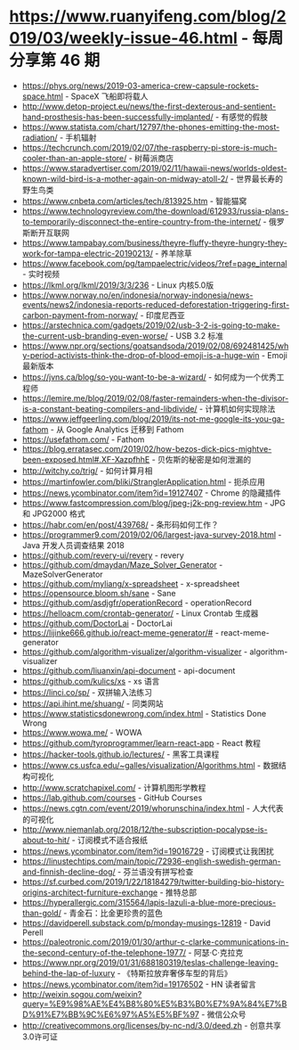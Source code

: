 # https://www.ruanyifeng.com/blog/2019/03/weekly-issue-46.html - 每周分享第 46 期

- https://phys.org/news/2019-03-america-crew-capsule-rockets-space.html - SpaceX 飞船即将载人
- http://www.detop-project.eu/news/the-first-dexterous-and-sentient-hand-prosthesis-has-been-successfully-implanted/ - 有感觉的假肢
- https://www.statista.com/chart/12797/the-phones-emitting-the-most-radiation/ - 手机辐射
- https://techcrunch.com/2019/02/07/the-raspberry-pi-store-is-much-cooler-than-an-apple-store/ - 树莓派商店
- https://www.staradvertiser.com/2019/02/11/hawaii-news/worlds-oldest-known-wild-bird-is-a-mother-again-on-midway-atoll-2/ - 世界最长寿的野生鸟类
- https://www.cnbeta.com/articles/tech/813925.htm - 智能猫窝
- https://www.technologyreview.com/the-download/612933/russia-plans-to-temporarily-disconnect-the-entire-country-from-the-internet/ - 俄罗斯断开互联网
- https://www.tampabay.com/business/theyre-fluffy-theyre-hungry-they-work-for-tampa-electric-20190213/ - 养羊除草
- https://www.facebook.com/pg/tampaelectric/videos/?ref=page_internal - 实时视频
- https://lkml.org/lkml/2019/3/3/236 - Linux 内核5.0版
- https://www.norway.no/en/indonesia/norway-indonesia/news-events/news2/indonesia-reports-reduced-deforestation-triggering-first-carbon-payment-from-norway/ - 印度尼西亚
- https://arstechnica.com/gadgets/2019/02/usb-3-2-is-going-to-make-the-current-usb-branding-even-worse/ - USB 3.2 标准
- https://www.npr.org/sections/goatsandsoda/2019/02/08/692481425/why-period-activists-think-the-drop-of-blood-emoji-is-a-huge-win - Emoji 最新版本
- https://jvns.ca/blog/so-you-want-to-be-a-wizard/ - 如何成为一个优秀工程师
- https://lemire.me/blog/2019/02/08/faster-remainders-when-the-divisor-is-a-constant-beating-compilers-and-libdivide/ - 计算机如何实现除法
- https://www.jeffgeerling.com/blog/2019/its-not-me-google-its-you-ga-fathom - 从 Google Analytics 迁移到 Fathom
- https://usefathom.com/ - Fathom
- https://blog.erratasec.com/2019/02/how-bezos-dick-pics-mightve-been-exposed.html#.XF-XazpfhhE - 贝佐斯的秘密是如何泄漏的
- http://witchy.co/trig/ - 如何计算月相
- https://martinfowler.com/bliki/StranglerApplication.html - 扼杀应用
- https://news.ycombinator.com/item?id=19127407 - Chrome 的隐藏插件
- https://www.fastcompression.com/blog/jpeg-j2k-png-review.htm - JPG 和 JPG2000 格式
- https://habr.com/en/post/439768/ - 条形码如何工作？
- https://programmer9.com/2019/02/06/largest-java-survey-2018.html - Java 开发人员调查结果 2018
- https://github.com/revery-ui/revery - revery
- https://github.com/dmaydan/Maze_Solver_Generator - MazeSolverGenerator
- https://github.com/myliang/x-spreadsheet - x-spreadsheet
- https://opensource.bloom.sh/sane - Sane
- https://github.com/asdjgfr/operationRecord - operationRecord
- https://helloacm.com/crontab-generator/ - Linux Crontab 生成器
- https://github.com/DoctorLai - DoctorLai
- https://lijinke666.github.io/react-meme-generator/# - react-meme-generator
- https://github.com/algorithm-visualizer/algorithm-visualizer - algorithm-visualizer
- https://github.com/liuanxin/api-document - api-document
- https://github.com/kulics/xs - xs 语言
- https://linci.co/sp/ - 双拼输入法练习
- https://api.ihint.me/shuang/ - 同类网站
- https://www.statisticsdonewrong.com/index.html - Statistics Done Wrong
- https://www.wowa.me/ - WOWA
- https://github.com/tyroprogrammer/learn-react-app - React 教程
- https://hacker-tools.github.io/lectures/ - 黑客工具课程
- https://www.cs.usfca.edu/~galles/visualization/Algorithms.html - 数据结构可视化
- http://www.scratchapixel.com/ - 计算机图形学教程
- https://lab.github.com/courses - GitHub Courses
- https://news.cgtn.com/event/2019/whorunschina/index.html - 人大代表的可视化
- http://www.niemanlab.org/2018/12/the-subscription-pocalypse-is-about-to-hit/ - 订阅模式不适合报纸
- https://news.ycombinator.com/item?id=19016729 - 订阅模式让我困扰
- https://linustechtips.com/main/topic/72936-english-swedish-german-and-finnish-decline-dog/ - 芬兰语没有拼写检查
- https://sf.curbed.com/2019/1/22/18184279/twitter-building-bio-history-origins-architect-furniture-exchange - 推特总部
- https://hyperallergic.com/315564/lapis-lazuli-a-blue-more-precious-than-gold/ - 青金石：比金更珍贵的蓝色
- https://davidperell.substack.com/p/monday-musings-12819 - David Perell
- https://paleotronic.com/2019/01/30/arthur-c-clarke-communications-in-the-second-century-of-the-telephone-1977/ - 阿瑟·C·克拉克
- https://www.npr.org/2019/01/31/688180319/teslas-challenge-leaving-behind-the-lap-of-luxury - 《特斯拉放弃奢侈车型的背后》
- https://news.ycombinator.com/item?id=19176502 - HN 读者留言
- http://weixin.sogou.com/weixin?query=%E9%98%AE%E4%B8%80%E5%B3%B0%E7%9A%84%E7%BD%91%E7%BB%9C%E6%97%A5%E5%BF%97 - 微信公众号
- http://creativecommons.org/licenses/by-nc-nd/3.0/deed.zh - 创意共享3.0许可证
